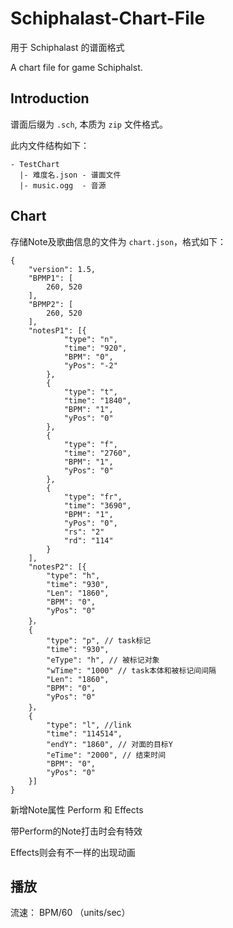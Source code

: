 # Schiphalast-Chart-File

用于 Schiphalast 的谱面格式

A chart file for game Schiphalst.

## Introduction

谱面后缀为 `.sch`, 本质为 `zip` 文件格式。

此内文件结构如下：
```
- TestChart
  |- 难度名.json - 谱面文件
  |- music.ogg  - 音源
```

## Chart

存储Note及歌曲信息的文件为 `chart.json`，格式如下：
```
{
	"version": 1.5,
	"BPMP1": [
		260, 520
	],
	"BPMP2": [
		260, 520
	],
	"notesP1": [{
			"type": "n",
			"time": "920",
			"BPM": "0",
			"yPos": "-2"
		},
		{
			"type": "t",
			"time": "1840",
			"BPM": "1",
			"yPos": "0"
		},
		{
			"type": "f",
			"time": "2760",
			"BPM": "1",
			"yPos": "0"
		},
		{
			"type": "fr",
			"time": "3690",
			"BPM": "1",
			"yPos": "0",
			"rs": "2"
			"rd": "114"
		}
	],
	"notesP2": [{
		"type": "h",
		"time": "930",
		"Len": "1860",
		"BPM": "0",
		"yPos": "0"
	}，
	{
		"type": "p", // task标记
		"time": "930",
		"eType": "h", // 被标记对象
		"wTime": "1000" // task本体和被标记间间隔
		"Len": "1860",
		"BPM": "0",
		"yPos": "0"
	}，
	{
		"type": "l", //link
		"time": "114514",
		"endY": "1860", // 对面的目标Y
		"eTime": "2000", // 结束时间
		"BPM": "0",
		"yPos": "0"
	}]
}
```

新增Note属性 Perform 和 Effects

带Perform的Note打击时会有特效

Effects则会有不一样的出现动画

## 播放

流速： BPM/60 （units/sec）
